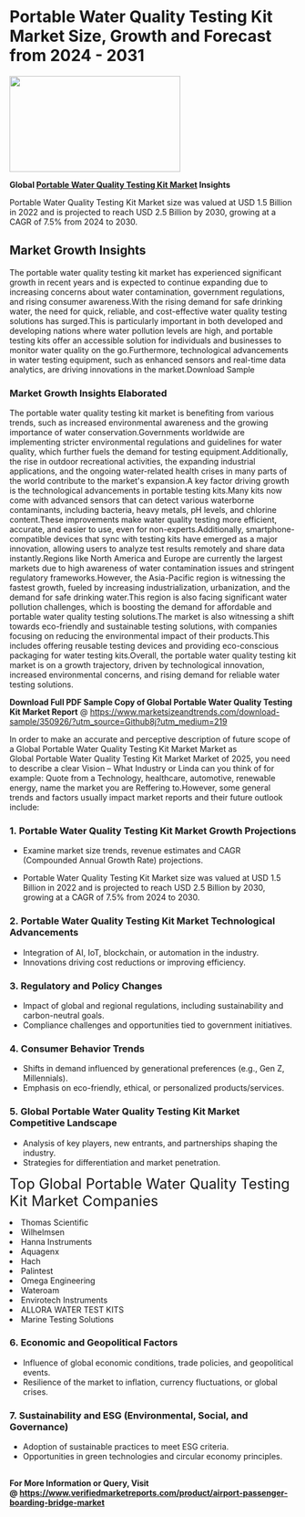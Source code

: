 <H1>Portable Water Quality Testing Kit Market Size, Growth and Forecast from 2024 - 2031</H1><img class="aligncenter size-medium wp-image-584254" src="https://thirdeyenews.in/wp-content/uploads/2024/09/Global-Market-Research-300x168.jpeg" alt="" width="300" height="168" /><p><strong>Global&nbsp;<a href="https://www.marketsizeandtrends.com/download-sample/350926/?utm_source=Github8j?utm_medium=219">Portable Water Quality Testing Kit Market</a> Insights</strong></p><p>Portable Water Quality Testing Kit Market size was valued at USD 1.5 Billion in 2022 and is projected to reach USD 2.5 Billion by 2030, growing at a CAGR of 7.5% from 2024 to 2030.</p><p><h2>Market Growth Insights</h2> The portable water quality testing kit market has experienced significant growth in recent years and is expected to continue expanding due to increasing concerns about water contamination, government regulations, and rising consumer awareness.With the rising demand for safe drinking water, the need for quick, reliable, and cost-effective water quality testing solutions has surged.This is particularly important in both developed and developing nations where water pollution levels are high, and portable testing kits offer an accessible solution for individuals and businesses to monitor water quality on the go.Furthermore, technological advancements in water testing equipment, such as enhanced sensors and real-time data analytics, are driving innovations in the market.Download Sample <h3>Market Growth Insights Elaborated</h3> The portable water quality testing kit market is benefiting from various trends, such as increased environmental awareness and the growing importance of water conservation.Governments worldwide are implementing stricter environmental regulations and guidelines for water quality, which further fuels the demand for testing equipment.Additionally, the rise in outdoor recreational activities, the expanding industrial applications, and the ongoing water-related health crises in many parts of the world contribute to the market's expansion.A key factor driving growth is the technological advancements in portable testing kits.Many kits now come with advanced sensors that can detect various waterborne contaminants, including bacteria, heavy metals, pH levels, and chlorine content.These improvements make water quality testing more efficient, accurate, and easier to use, even for non-experts.Additionally, smartphone-compatible devices that sync with testing kits have emerged as a major innovation, allowing users to analyze test results remotely and share data instantly.Regions like North America and Europe are currently the largest markets due to high awareness of water contamination issues and stringent regulatory frameworks.However, the Asia-Pacific region is witnessing the fastest growth, fueled by increasing industrialization, urbanization, and the demand for safe drinking water.This region is also facing significant water pollution challenges, which is boosting the demand for affordable and portable water quality testing solutions.The market is also witnessing a shift towards eco-friendly and sustainable testing solutions, with companies focusing on reducing the environmental impact of their products.This includes offering reusable testing devices and providing eco-conscious packaging for water testing kits.Overall, the portable water quality testing kit market is on a growth trajectory, driven by technological innovation, increased environmental concerns, and rising demand for reliable water testing solutions.</p><p><span class=""><strong>Download Full PDF Sample Copy of Global Portable Water Quality Testing Kit Market Report</strong> @ <a href="https://www.marketsizeandtrends.com/download-sample/350926/?utm_source=Github8j?utm_medium=219" target="_blank">https://www.marketsizeandtrends.com/download-sample/350926/?utm_source=Github8j?utm_medium=219</a></span></p><p>In order to make an accurate and perceptive description of future scope of a Global&nbsp;Portable Water Quality Testing Kit Market Market as Global&nbsp;Portable Water Quality Testing Kit Market Market of 2025, you need to describe a clear Vision &ndash; What Industry or Linda can you think of for example: Quote from a Technology, healthcare, automotive, renewable energy, name the market you are Reffering to.However, some general trends and factors usually impact market reports and their future outlook include:</p><h3>1.&nbsp;<strong>Portable Water Quality Testing Kit Market Growth Projections</strong></h3><ul><li>Examine market size trends, revenue estimates and CAGR (Compounded Annual Growth Rate) projections.</li><li><p>Portable Water Quality Testing Kit Market size was valued at USD 1.5 Billion in 2022 and is projected to reach USD 2.5 Billion by 2030, growing at a CAGR of 7.5% from 2024 to 2030.</p></li></ul><h3>2.&nbsp;<strong>Portable Water Quality Testing Kit Market Technological Advancements</strong></h3><ul><li>Integration of AI, IoT, blockchain, or automation in the industry.</li><li>Innovations driving cost reductions or improving efficiency.</li></ul><h3>3.&nbsp;<strong>Regulatory and Policy Changes</strong></h3><ul><li>Impact of global and regional regulations, including sustainability and carbon-neutral goals.</li><li>Compliance challenges and opportunities tied to government initiatives.</li></ul><h3>4.&nbsp;<strong>Consumer Behavior Trends</strong></h3><ul><li>Shifts in demand influenced by generational preferences (e.g., Gen Z, Millennials).</li><li>Emphasis on eco-friendly, ethical, or personalized products/services.</li></ul><h3>5.&nbsp;<strong>Global Portable Water Quality Testing Kit Market Competitive Landscape</strong></h3><ul><li>Analysis of key players, new entrants, and partnerships shaping the industry.</li><li>Strategies for differentiation and market penetration.</li></ul><p data-pm-slice="1 1 []"><span style="color: inherit; font-family: inherit; font-size: 25px;">Top Global Portable Water Quality Testing Kit Market Companies</span></p><div class="" data-test-id=""><p><li>Thomas Scientific</li><li> Wilhelmsen</li><li> Hanna Instruments</li><li> Aquagenx</li><li> Hach</li><li> Palintest</li><li> Omega Engineering</li><li> Wateroam</li><li> Envirotech Instruments</li><li> ALLORA WATER TEST KITS</li><li> Marine Testing Solutions</li></p></div><h3>6.&nbsp;<strong>Economic and Geopolitical Factors</strong></h3><ul><li>Influence of global economic conditions, trade policies, and geopolitical events.</li><li>Resilience of the market to inflation, currency fluctuations, or global crises.</li></ul><h3>7.&nbsp;<strong>Sustainability and ESG (Environmental, Social, and Governance)</strong></h3><ul><li>Adoption of sustainable practices to meet ESG criteria.</li><li>Opportunities in green technologies and circular economy principles.</li></ul><h2><strong style="font-size: 14px;">For More Information or Query, Visit @&nbsp;</strong><a style="background-color: #ffffff; font-size: 14px;" href="https://www.marketsizeandtrends.com/report/portable-water-quality-testing-kit-market/" target="_blank">https://www.verifiedmarketreports.com/product/airport-passenger-boarding-bridge-market</a></h2>